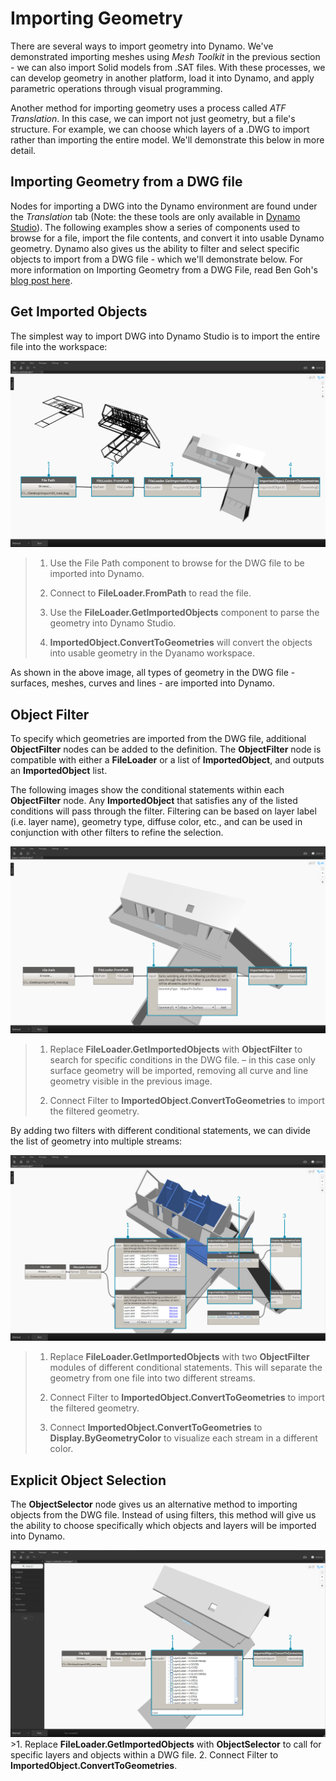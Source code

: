 Importing Geometry
==================

There are several ways to import geometry into Dynamo. We've demonstrated importing meshes using *Mesh Toolkit* in the previous section - we can also import Solid models from .SAT files. With these processes, we can develop geometry in another platform, load it into Dynamo, and apply parametric operations through visual programming.

Another method for importing geometry uses a process called *ATF Translation*. In this case, we can import not just geometry, but a file's structure. For example, we can choose which layers of a .DWG to import rather than importing the entire model. We'll demonstrate this below in more detail.

Importing Geometry from a DWG file
----------------------------------

Nodes for importing a DWG into the Dynamo environment are found under the *Translation* tab (Note: the these tools are only available in [Dynamo Studio](http://www.autodesk.com/products/dynamo-studio/overview)). The following examples show a series of components used to browse for a file, import the file contents, and convert it into usable Dynamo geometry. Dynamo also gives us the ability to filter and select specific objects to import from a DWG file - which we'll demonstrate below. For more information on Importing Geometry from a DWG File, read Ben Goh's [blog post here](http://dynamobim.org/dwg-import-in-dynamo-studio-0-9-1/).

Get Imported Objects
--------------------

The simplest way to import DWG into Dynamo Studio is to import the entire file into the workspace:

![GetImportedObjects](images/5-8/GetImportedObjects.jpg)

> 1.  Use the File Path component to browse for the DWG file to be imported into Dynamo.
>
> 2.  Connect to **FileLoader.FromPath** to read the file.
>
> 3.  Use the **FileLoader.GetImportedObjects** component to parse the geometry into Dynamo Studio.
>
> 4.  **ImportedObject.ConvertToGeometries** will convert the objects into usable geometry in the Dyanamo workspace.
>
As shown in the above image, all types of geometry in the DWG file - surfaces, meshes, curves and lines - are imported into Dynamo.

Object Filter
-------------

To specify which geometries are imported from the DWG file, additional **ObjectFilter** nodes can be added to the definition. The **ObjectFilter** node is compatible with either a **FileLoader** or a list of **ImportedObject**, and outputs an **ImportedObject** list.

The following images show the conditional statements within each **ObjectFilter** node. Any **ImportedObject** that satisfies any of the listed conditions will pass through the filter. Filtering can be based on layer label (i.e. layer name), geometry type, diffuse color, etc., and can be used in conjunction with other filters to refine the selection.

![ObjectFilter1](images/5-8/ObjectFilter01.jpg)

> 1.  Replace **FileLoader.GetImportedObjects** with **ObjectFilter** to search for specific conditions in the DWG file. – in this case only surface geometry will be imported, removing all curve and line geometry visible in the previous image.
>
> 2.  Connect Filter to **ImportedObject.ConvertToGeometries** to import the filtered geometry.
>
By adding two filters with different conditional statements, we can divide the list of geometry into multiple streams:

![ObjectFilter2](images/5-8/ObjectFilter02.jpg)

> 1.  Replace **FileLoader.GetImportedObjects** with two **ObjectFilter** modules of different conditional statements. This will separate the geometry from one file into two different streams.
>
> 2.  Connect Filter to **ImportedObject.ConvertToGeometries** to import the filtered geometry.
>
> 3.  Connect **ImportedObject.ConvertToGeometries** to **Display.ByGeometryColor** to visualize each stream in a different color.
>
Explicit Object Selection
-------------------------

The **ObjectSelector** node gives us an alternative method to importing objects from the DWG file. Instead of using filters, this method will give us the ability to choose specifically which objects and layers will be imported into Dynamo.

![](images/5-8/ObjectSelector.jpg) &gt;1. Replace **FileLoader.GetImportedObjects** with **ObjectSelector** to call for specific layers and objects within a DWG file. 2. Connect Filter to **ImportedObject.ConvertToGeometries**.

